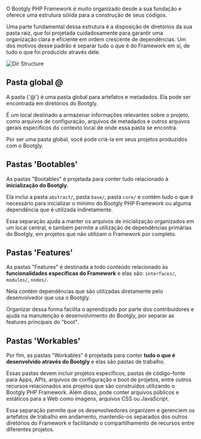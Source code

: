 O Bootgly PHP Framework é muito organizado desde a sua fundação e oferece uma estrutura sólida para a construção de seus códigos.

Uma parte fundamental dessa estrutura é a disposição de diretórios da sua pasta raiz, que foi projetada cuidadosamente para garantir uma organização clara e eficiente em ordem crescente de dependências. Um dos motivos desse padrão é separar tudo o que é do Framework em si, de tudo o que foi produzido através dele.

![Dir Structure](images/pages/Bootgly/Bootgly-directory_structure.png)

## Pasta global @

A pasta {'@'} é uma pasta global para artefatos e metadados. Ela pode ser encontrada em diretórios do Bootgly.

É um local destinado a armazenar informações relevantes sobre o projeto, como arquivos de configuração, arquivos de metadados e outros arquivos gerais específicos do contexto local de onde essa pasta se encontra.

Por ser uma pasta global, você pode criá-la em seus projetos produzidos com o Bootgly.

## Pastas 'Bootables'

As pastas "Bootables" é projetada para conter tudo relacionado à **inicialização do Bootgly**.

Ela inclui a pasta `abstract/`, pasta `base/`, pasta `core/` e contém tudo o que é necessário para inicializar o mínimo do Bootgly PHP Framework ou alguma dependência que é utilizada indiretamente.

Essa separação ajuda a manter os arquivos de inicialização organizados em um local central, e também permite a utilização de dependências primárias do Bootgly, em projetos que não utilizam o Framework por completo.

## Pastas 'Features'

As pastas "Features" é destinada a todo conteúdo relacionado às **funcionalidades específicas do Framework** e elas são: `interfaces/`, `modules/`, `nodes/`.

Nela contém dependências que são utilizadas diretamente pelo desenvolvedor que usa o Bootgly.

Organizar dessa forma facilita o aprendizado por parte dos contribuidores e ajuda na manutenção e desenvolvimento do Bootgly, por separar as features principais do "boot".

## Pastas 'Workables'

Por fim, as pastas "Workables" é projetada para conter **tudo o que é desenvolvido através do Bootgly** e elas são pastas de trabalho.

Essas pastas devem incluir projetos específicos, pastas de código-fonte para Apps, APIs, arquivos de configuração e boot de projetos, entre outros recursos relacionados aos projetos que são construídos utilizando o Bootgly PHP Framework.
Além disso, pode conter arquivos públicos e estáticos para a Web como imagens, arquivos CSS ou JavaScript.

Essa separação permite que os desenvolvedores organizem e gerenciem os artefatos de trabalho em andamento, mantendo-os separados dos outros diretórios do Framework e facilitando o compartilhamento de recursos entre diferentes projetos.
